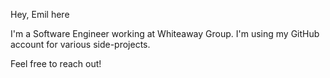 Hey, Emil here

I'm a Software Engineer working at Whiteaway Group. I'm using my GitHub account for various side-projects.

Feel free to reach out!

<!---
emilthaudal/emilthaudal is a ✨ special ✨ repository because its `README.md` (this file) appears on your GitHub profile.
You can click the Preview link to take a look at your changes.
--->
